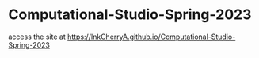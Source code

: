 # Computational-Studio-Spring-2023

access the site at https://InkCherryA.github.io/Computational-Studio-Spring-2023
